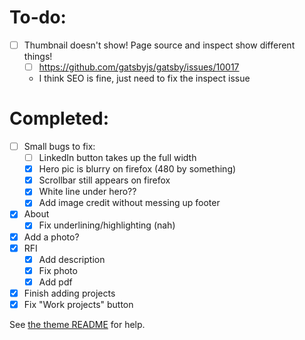 # To-do:

- [ ] Thumbnail doesn't show! Page source and inspect show different things!
  - [ ] https://github.com/gatsbyjs/gatsby/issues/10017
  - I think SEO is fine, just need to fix the inspect issue

# Completed:

- [ ] Small bugs to fix:
  - [ ] LinkedIn button takes up the full width
  - [x] Hero pic is blurry on firefox (480 by something)
  - [x] Scrollbar still appears on firefox
  - [x] White line under hero??
  - [x] Add image credit without messing up footer
- [x] About
  - [x] Fix underlining/highlighting (nah)
- [x] Add a photo?
- [x] RFI
  - [x] Add description
  - [x] Fix photo
  - [x] Add pdf
- [x] Finish adding projects
- [x] Fix "Work projects" button

See [the theme README](https://github.com/konstantinmuenster/gatsby-starter-portfolio-minimal) for help.
